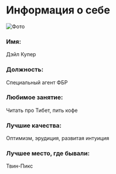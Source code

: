 # Информация о себе

![Фото](https://intwin.ru/wp-content/uploads/2016/06/twin_peaks_dale_cooper_001-660x440-1.jpg)

### Имя: 
Дэйл Купер
### Должность: 
Специальный агент ФБР
### Любимое занятие: 
Читать про Тибет, пить кофе
### Лучшие качества: 
Оптимизм, эрудиция, развитая интуиция
### Лучшее место, где бывали:
Твин-Пикс